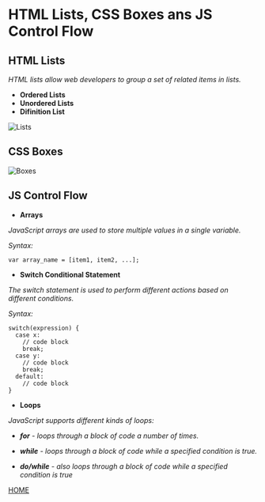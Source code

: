 # **HTML Lists, CSS Boxes ans JS Control Flow**

## **HTML Lists**

*HTML lists allow web developers to group a set of related items in lists.*

* **Ordered Lists**
* **Unordered Lists**
* **Difinition List**

![Lists](https://images.slideplayer.com/20/6026467/slides/slide_29.jpg)

## **CSS Boxes**

![Boxes](https://flylib.com/books/2/885/1/html/2/images/csstdg3_0702.jpg)

## **JS Control Flow**

* **Arrays**

*JavaScript arrays are used to store multiple values in a single variable.*

*Syntax:*

```
var array_name = [item1, item2, ...];      
```

* **Switch Conditional Statement**

*The switch statement is used to perform different actions based on different conditions.*

*Syntax:*

```
switch(expression) {
  case x:
    // code block
    break;
  case y:
    // code block
    break;
  default:
    // code block
}
```

* **Loops**

*JavaScript supports different kinds of loops:*

* ***for** - loops through a block of code a number  of times.*

* ***while** - loops through a block of code while a specified condition is true.*
* ***do/while** - also loops through a block of code while a specified condition is true*

[HOME](https://malkhaleel88.github.io/reading-notes)
